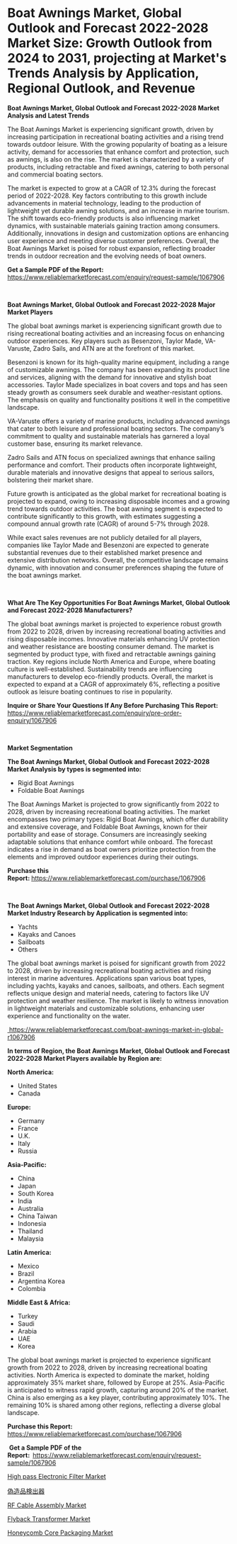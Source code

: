 <p><h1>Boat Awnings Market, Global Outlook and Forecast 2022-2028 Market Size: Growth Outlook from 2024 to 2031, projecting at Market's Trends Analysis by Application, Regional Outlook, and Revenue</h1></p><p><strong>Boat Awnings Market, Global Outlook and Forecast 2022-2028 Market Analysis and Latest Trends</strong></p>
<p><p>The Boat Awnings Market is experiencing significant growth, driven by increasing participation in recreational boating activities and a rising trend towards outdoor leisure. With the growing popularity of boating as a leisure activity, demand for accessories that enhance comfort and protection, such as awnings, is also on the rise. The market is characterized by a variety of products, including retractable and fixed awnings, catering to both personal and commercial boating sectors.</p><p>The market is expected to grow at a CAGR of 12.3% during the forecast period of 2022-2028. Key factors contributing to this growth include advancements in material technology, leading to the production of lightweight yet durable awning solutions, and an increase in marine tourism. The shift towards eco-friendly products is also influencing market dynamics, with sustainable materials gaining traction among consumers. Additionally, innovations in design and customization options are enhancing user experience and meeting diverse customer preferences. Overall, the Boat Awnings Market is poised for robust expansion, reflecting broader trends in outdoor recreation and the evolving needs of boat owners.</p></p>
<p><strong>Get a Sample PDF of the Report:&nbsp;</strong> <a href="https://www.reliablemarketforecast.com/enquiry/request-sample/1067906">https://www.reliablemarketforecast.com/enquiry/request-sample/1067906</a></p>
<p>&nbsp;</p>
<p><strong>Boat Awnings Market, Global Outlook and Forecast 2022-2028 Major Market Players</strong></p>
<p><p>The global boat awnings market is experiencing significant growth due to rising recreational boating activities and an increasing focus on enhancing outdoor experiences. Key players such as Besenzoni, Taylor Made, VA-Varuste, Zadro Sails, and ATN are at the forefront of this market.</p><p>Besenzoni is known for its high-quality marine equipment, including a range of customizable awnings. The company has been expanding its product line and services, aligning with the demand for innovative and stylish boat accessories. Taylor Made specializes in boat covers and tops and has seen steady growth as consumers seek durable and weather-resistant options. The emphasis on quality and functionality positions it well in the competitive landscape.</p><p>VA-Varuste offers a variety of marine products, including advanced awnings that cater to both leisure and professional boating sectors. The company’s commitment to quality and sustainable materials has garnered a loyal customer base, ensuring its market relevance.</p><p>Zadro Sails and ATN focus on specialized awnings that enhance sailing performance and comfort. Their products often incorporate lightweight, durable materials and innovative designs that appeal to serious sailors, bolstering their market share.</p><p>Future growth is anticipated as the global market for recreational boating is projected to expand, owing to increasing disposable incomes and a growing trend towards outdoor activities. The boat awning segment is expected to contribute significantly to this growth, with estimates suggesting a compound annual growth rate (CAGR) of around 5-7% through 2028.</p><p>While exact sales revenues are not publicly detailed for all players, companies like Taylor Made and Besenzoni are expected to generate substantial revenues due to their established market presence and extensive distribution networks. Overall, the competitive landscape remains dynamic, with innovation and consumer preferences shaping the future of the boat awnings market.</p></p>
<p>&nbsp;</p>
<p><strong>What Are The Key Opportunities For Boat Awnings Market, Global Outlook and Forecast 2022-2028 Manufacturers?</strong></p>
<p><p>The global boat awnings market is projected to experience robust growth from 2022 to 2028, driven by increasing recreational boating activities and rising disposable incomes. Innovative materials enhancing UV protection and weather resistance are boosting consumer demand. The market is segmented by product type, with fixed and retractable awnings gaining traction. Key regions include North America and Europe, where boating culture is well-established. Sustainability trends are influencing manufacturers to develop eco-friendly products. Overall, the market is expected to expand at a CAGR of approximately 6%, reflecting a positive outlook as leisure boating continues to rise in popularity.</p></p>
<p><strong>Inquire or Share Your Questions If Any Before Purchasing This Report:</strong> <a href="https://www.reliablemarketforecast.com/enquiry/pre-order-enquiry/1067906">https://www.reliablemarketforecast.com/enquiry/pre-order-enquiry/1067906</a></p>
<p>&nbsp;</p>
<p><strong>Market Segmentation</strong></p>
<p><strong>The Boat Awnings Market, Global Outlook and Forecast 2022-2028 Market Analysis by types is segmented into:</strong></p>
<p><ul><li>Rigid Boat Awnings</li><li>Foldable Boat Awnings</li></ul></p>
<p><p>The Boat Awnings Market is projected to grow significantly from 2022 to 2028, driven by increasing recreational boating activities. The market encompasses two primary types: Rigid Boat Awnings, which offer durability and extensive coverage, and Foldable Boat Awnings, known for their portability and ease of storage. Consumers are increasingly seeking adaptable solutions that enhance comfort while onboard. The forecast indicates a rise in demand as boat owners prioritize protection from the elements and improved outdoor experiences during their outings.</p></p>
<p><strong>Purchase this Report:&nbsp;</strong><a href="https://www.reliablemarketforecast.com/purchase/1067906">https://www.reliablemarketforecast.com/purchase/1067906</a></p>
<p>&nbsp;</p>
<p><strong>The Boat Awnings Market, Global Outlook and Forecast 2022-2028 Market Industry Research by Application is segmented into:</strong></p>
<p><ul><li>Yachts</li><li>Kayaks and Canoes</li><li>Sailboats</li><li>Others</li></ul></p>
<p><p>The global boat awnings market is poised for significant growth from 2022 to 2028, driven by increasing recreational boating activities and rising interest in marine adventures. Applications span various boat types, including yachts, kayaks and canoes, sailboats, and others. Each segment reflects unique design and material needs, catering to factors like UV protection and weather resilience. The market is likely to witness innovation in lightweight materials and customizable solutions, enhancing user experience and functionality on the water.</p></p>
<p><a href="https://www.reliablemarketforecast.com/boat-awnings-market-in-global-r1067906">&nbsp;https://www.reliablemarketforecast.com/boat-awnings-market-in-global-r1067906</a></p>
<p><strong>In terms of Region, the Boat Awnings Market, Global Outlook and Forecast 2022-2028 Market Players available by Region are:</strong></p>
<p>
    <p> <strong> North America: </strong>
        <ul>
            <li>United States</li>
            <li>Canada</li>
        </ul>
        </p> 
    <p> <strong> Europe: </strong>
        <ul>
            <li>Germany</li>
            <li>France</li>
            <li>U.K.</li>
            <li>Italy</li>
            <li>Russia</li>
        </ul>
        </p> 
    <p> <strong> Asia-Pacific: </strong>
        <ul>
            <li>China</li>
            <li>Japan</li>
            <li>South Korea</li>
            <li>India</li>
            <li>Australia</li>
            <li>China Taiwan</li>
            <li>Indonesia</li>
            <li>Thailand</li>
            <li>Malaysia</li>
        </ul>
        </p> 
    <p> <strong> Latin America: </strong>
        <ul>
            <li>Mexico</li>
            <li>Brazil</li>
            <li>Argentina Korea</li>
            <li>Colombia</li>
        </ul>
        </p> 
    <p> <strong> Middle East & Africa: </strong>
        <ul>
            <li>Turkey</li>
            <li>Saudi</li>
            <li>Arabia</li>
            <li>UAE</li>
            <li>Korea</li>
        </ul>
    </p>
    </p>
<p><p>The global boat awnings market is projected to experience significant growth from 2022 to 2028, driven by increasing recreational boating activities. North America is expected to dominate the market, holding approximately 35% market share, followed by Europe at 25%. Asia-Pacific is anticipated to witness rapid growth, capturing around 20% of the market. China is also emerging as a key player, contributing approximately 10%. The remaining 10% is shared among other regions, reflecting a diverse global landscape.</p></p>
<p><strong>Purchase this Report: </strong><a href="https://www.reliablemarketforecast.com/purchase/1067906">https://www.reliablemarketforecast.com/purchase/1067906</a></p>
<p>&nbsp;<strong>Get a Sample PDF of the Report:&nbsp;&nbsp;</strong><a href="https://www.reliablemarketforecast.com/enquiry/request-sample/1067906">https://www.reliablemarketforecast.com/enquiry/request-sample/1067906</a></p>
<p><strong></strong></p>
<p><p><a href="https://medium.com/@pinkierau13/high-pass-electronic-filter-market-size-market-segmentation-market-trends-and-growth-analysis-50fe56ad8ab1">High pass Electronic Filter Market</a></p><p><a href="https://medium.com/@stellaca2cz/%E5%81%BD%E9%80%A0%E5%93%81%E6%A4%9C%E5%87%BA%E5%99%A8%E3%81%AB%E9%96%A2%E3%81%99%E3%82%8B%E3%82%B0%E3%83%AD%E3%83%BC%E3%83%90%E3%83%AB%E3%81%AA%E8%A6%96%E7%82%B9-%E5%B8%82%E5%A0%B4%E5%8B%95%E5%90%91-%E8%AA%B2%E9%A1%8C-%E3%81%8A%E3%82%88%E3%81%B3%E4%BA%88%E6%B8%AC-2024%E5%B9%B4-2031%E5%B9%B4-cf9e31f63a46">偽造品検出器</a></p><p><a href="https://www.linkedin.com/pulse/rf-cable-assembly-market-global-share-ranking-overall-sales-fiz6c?trackingId=YSyWMDWcRqaDbXiUZVOIkw%3D%3D">RF Cable Assembly Market</a></p><p><a href="https://www.linkedin.com/pulse/global-flyback-transformer-industry-analysis-share-growth-trends-rcnac?trackingId=yYlvV5OLQ3a9h5NgZ1DsnA%3D%3D">Flyback Transformer Market</a></p><p><a href="https://issuu.com/reportprime-2/docs/honeycomb-core-packaging-market-siz_b7fbfc83b66e3f">Honeycomb Core Packaging Market</a></p></p>